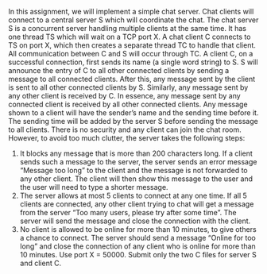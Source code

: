 In this assignment, we will implement a simple chat server. Chat clients will connect
to a central server S which will coordinate the chat. The chat server S is a concurrent
server handling multiple clients at the same time. It has one thread TS which will
wait on a TCP port X. A chat client C connects to TS on port X, which then creates a
separate thread TC to handle that client. All communication between C and S will
occur through TC. A client C, on a successful connection, first sends its name (a
single word string) to S. S will announce the entry of C to all other connected clients
by sending a message to all connected clients. After this, any message sent by the
client is sent to all other connected clients by S. Similarly, any message sent by any
other client is received by C. In essence, any message sent by any connected client is
received by all other connected clients. Any message shown to a client will have the
sender’s name and the sending time before it. The sending time will be added by the
server S before sending the message to all clients. There is no security and any client
can join the chat room. However, to avoid too much clutter, the server takes the
following steps:
1. It blocks any message that is more than 200 characters long. If a client sends such
a message to the server, the server sends an error message “Message too long” to
the client and the message is not forwarded to any other client. The client will
then show this message to the user and the user will need to type a shorter message.
2. The server allows at most 5 clients to connect at any one time. If all 5 clients are
connected, any other client trying to chat will get a message from the server “Too
many users, please try after some time”. The server will send the message and
close the connection with the client.
3. No client is allowed to be online for more than 10 minutes, to give others a
chance to connect. The server should send a message “Online for too long” and
close the connection of any client who is online for more than 10 minutes.
Use port X = 50000. Submit only the two C files for server S and client C.